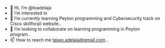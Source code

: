 - 👋 Hi, I’m @toadelaja
- 👀 I’m interested in 
- 🌱 I’m currently learning Peyton programming and Cybersecurity track on Cisco skillforall website..
- 💞️ I’m looking to collaborate on learning programming in Peyton program..
- 📫 How to reach me taiwo.adelaja@gmail.com...

<!---
toadelaja/toadelaja is a ✨ special ✨ repository because its `README.md` (this file) appears on your GitHub profile.
You can click the Preview link to take a look at your changes.
--->
